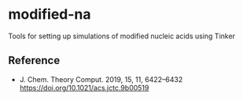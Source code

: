 # modified-na
Tools for setting up simulations of modified nucleic acids using Tinker

## Reference
* J. Chem. Theory Comput. 2019, 15, 11, 6422–6432 https://doi.org/10.1021/acs.jctc.9b00519
